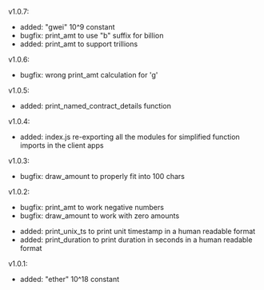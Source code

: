 v1.0.7:
* added: "gwei" 10^9 constant
* bugfix: print_amt to use "b" suffix for billion
* added: print_amt to support trillions

v1.0.6:
* bugfix: wrong print_amt calculation for 'g'

v1.0.5:
* added: print_named_contract_details function

v1.0.4:
* added: index.js re-exporting all the modules for simplified function imports in the client apps

v1.0.3:
* bugfix: draw_amount to properly fit into 100 chars

v1.0.2:
* bugfix: print_amt to work negative numbers
* bugfix: draw_amount to work with zero amounts
+ added: print_unix_ts to print unit timestamp in a human readable format
+ added: print_duration to print duration in seconds in a human readable format

v1.0.1:
+ added: "ether" 10^18 constant
